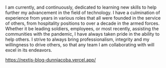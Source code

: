 I am currently, and continuously, dedicated to learning new skills to help further my advancement in the field of technology.
I have a culmination of experience from years in various roles that all were founded in the service of others, from hospitality positions to over a decade in the armed forces. Whether it be leading soldiers, employees, or most recently, assisting the communities with the pandemic, I have always taken pride in the ability to help others. 
I strive to always bring professionalism, integrity and my willingness to drive others, so that any team I am collaborating with will excel in its endeavors.
<!---
dunnjacoba/dunnjacoba is a ✨ special ✨ repository because its `README.md` (this file) appears on your GitHub profile.
You can click the Preview link to take a look at your changes.
--->

https://nextjs-blog-dunnjacoba.vercel.app/
